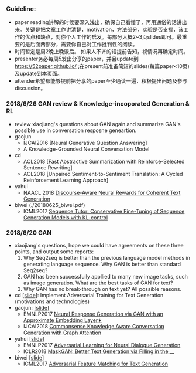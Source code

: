 ### Guideline:
- paper reading讲解的时候要深入浅出，确保自己看懂了，再用通俗的话讲出来。关键是把文章工作讲清楚，motivation，方法部分，实验是否支撑，该工作的优点和缺点，对你个人工作的启发。每部分大概2~3页slides即可。最重要的是后面两部分，需要你自己对工作批判性的阅读。
- 时间暂定是周2晚上晚饭后。 如果人不齐的话提前告知，视情况再确定时间。
- presenter务必每周5发出分享的paper，并且update到 https://52paper.github.io/ ;在present前准备简短的slides(每篇paper<10页)及update到本页面。
- attender希望都能够提前把分享的paper至少通读一遍，积极提出问题及参与discussion。

### 2018/6/26 GAN review & Knowledge-incoporated Generation & RL
- review xiaojiang's questions about GAN again and summarize GAN's possible use in conversation resposne geneartion.
- gaojun
   - IJCAI2016 [Neural Generative Question Answering]
   - A Knowledge-Grounded Neural Conversation Model
- cd
   - ACL2018 [Fast Abstractive Summarization with Reinforce-Selected Sentence Rewriting]
   - ACL2018 [Unpaired Sentiment-to-Sentiment Translation: A Cycled Reinforcement Learning Approach]
- yahui
   - NAACL 2018 [Discourse-Aware Neural Rewards for Coherent Text Generation](https://arxiv.org/pdf/1805.03766.pdf)
- biwei (./20180625_biwei.pdf)
   - ICML2017 [Sequence Tutor: Conservative Fine-Tuning of Sequence Generation Models with KL-control](https://arxiv.org/abs/1611.02796)

### 2018/6/20 GAN
- xiaojiang's questions, hope we could have agreements on these three points, and output some reports:
  1. Why Seq2seq is better than the previous language model methods in generating language sequence. Why GAN is better than standard Seq2seq?
  2. GAN has been successfully appllied to many new image tasks, such as image generation. What are the best tasks of GAN for text?
  3. Why GAN has no break-through on text yet? All possible reasons.
- cd [[slide]](./20180620_jcykcai.pdf): Implement Adversarial Training for Text Generation (motivations and technologies)
- gaojun: [[slide]](./20180620_gaojun.pdf)
  - EMNLP2017 [Neural Response Generation via GAN with an Approximate Embedding Layer∗](http://aclweb.org/anthology/D17-1065)
  - IJCAI2018 [Commonsense Knowledge Aware Conversation Generation with Graph Attention](http://coai.cs.tsinghua.edu.cn/hml/media/files/2018_commonsense_ZhouHao_3_TYVQ7Iq.pdf)
- yahui [[slide]](./20180620_amosyhliu.pdf)
  - EMNLP2017 [Adversarial Learning for Neural Dialogue Generation](https://nlp.stanford.edu/pubs/li2017adversarial.pdf)
  - ICLR2018 [MaskGAN: Better Text Generation via Filling in the __ ](https://arxiv.org/pdf/1801.07736.pdf)
- biwei [[slide]](./20180621_biwei.pdf)
  - ICML2017 [Adversarial Feature Matching for Text Generation](https://arxiv.org/pdf/1706.03850.pdf)
